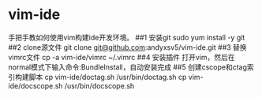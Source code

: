 # vim-ide
手把手教如何使用vim构建ide开发环境。
##1 安装git
sudo yum install -y git
##2 clone源文件
git clone git@github.com:andyxsv5/vim-ide.git
##3 替换vimrc文件
cp -a vim-ide/vimrc ~/.vimrc
##4 安装插件
打开vim，然后在normal模式下输入命令:BundleInstall，自动安装完成
##5 创建cscope和ctag索引构建脚本
cp vim-ide/doctag.sh /usr/bin/doctag.sh
cp vim-ide/docscope.sh /usr/bin/docscope.sh
